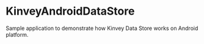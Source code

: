 # KinveyAndroidDataStore
Sample application to demonstrate how Kinvey Data Store works on Android platform.
